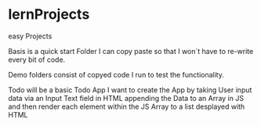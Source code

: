 # lernProjects
easy Projects

Basis is a quick start Folder I can copy paste so that I won´t have to re-write every bit of code.

Demo folders consist of copyed code I run to test the functionality.

Todo will be a basic Todo App I want to create the App by taking User input data via an Input Text field  in HTML appending the Data to an Array in JS and then render each element within the JS Array to a list desplayed with HTML
